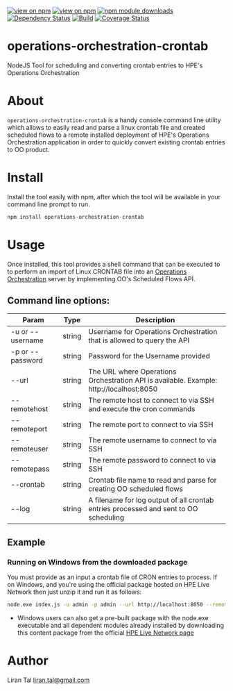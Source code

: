 [![view on npm](http://img.shields.io/npm/v/operations-orchestration-crontab.svg)](https://www.npmjs.org/package/operations-orchestration-crontab)
[![view on npm](http://img.shields.io/npm/l/operations-orchestration-crontab.svg)](https://www.npmjs.org/package/operations-orchestration-crontab)
[![npm module downloads](http://img.shields.io/npm/dt/operations-orchestration-crontab.svg)](https://www.npmjs.org/package/operations-orchestration-crontab)
[![Dependency Status](https://david-dm.org/lirantal/operations-orchestration-crontab.svg)](https://david-dm.org/lirantal/operations-orchestration-crontab)
[![Build](https://travis-ci.org/lirantal/operations-orchestration-crontab.svg?branch=master)](https://travis-ci.org/lirantal/operations-orchestration-crontab)
[![Coverage Status](https://coveralls.io/repos/lirantal/operations-orchestration-crontab/badge.svg?branch=master&service=github)](https://coveralls.io/github/lirantal/operations-orchestration-crontab?branch=master)

# operations-orchestration-crontab
NodeJS Tool for scheduling and converting crontab entries to HPE's Operations Orchestration

# About
`operations-orchestration-crontab` is a handy console command line utility which allows to easily read and parse a linux crontab file and created scheduled flows to a remote installed deployment of HPE's Operations Orchestration application in order to quickly convert existing crontab entries to OO product.

# Install
Install the tool easily with npm, after which the tool will be available in your command line prompt to run.

```javascript
npm install operations-orchestration-crontab
```

# Usage
Once installed, this tool provides a shell command that can be executed to to perform an import of Linux CRONTAB file into an [Operations Orchestration](https://hpln.hpe.com/group/operations-orchestration) server by implementing OO's Scheduled Flows API.

## Command line options:
| Param | Type | Description |
| --- | --- | --- |
| -u or --username | string | Username for Operations Orchestration that is allowed to query the API |
| -p or --password | string | Password for the Username provided |
| --url | string | The URL where Operations Orchestration API is available. Example: http://localhost:8050 |
| --remotehost | string | The remote host to connect to via SSH and execute the cron commands |
| --remoteport | string | The remote port to connect to via SSH |
| --remoteuser | string | The remote username to connect to via SSH |
| --remotepass | string | The remote password to connect to via SSH |
| --crontab | string| Crontab file name to read and parse for creating OO scheduled flows  |
| --log | string | A filename for log output of all crontab entries processed and sent to OO scheduling |

## Example

### Running on Windows from the downloaded package

You must provide as an input a crontab file of CRON entries to process.
If on Windows, and you're using the official package hosted on HPE Live Network then just unzip it and run it as follows:
```bash
node.exe index.js -u admin -p admin --url http://localhost:8050 --remotehost mylinux.server.com --remoteport 22 --remoteuser root --remotepass root --crontab /tmp/crontab.txt
```

* Windows users can also get a pre-built package with the node.exe executable and all dependent modules already installed by downloading this content package from the official [HPE Live Network page](https://hpln.hpe.com/contentoffering/operations-orchestration-backup-tool-importexport)


# Author
Liran Tal <liran.tal@gmail.com>

